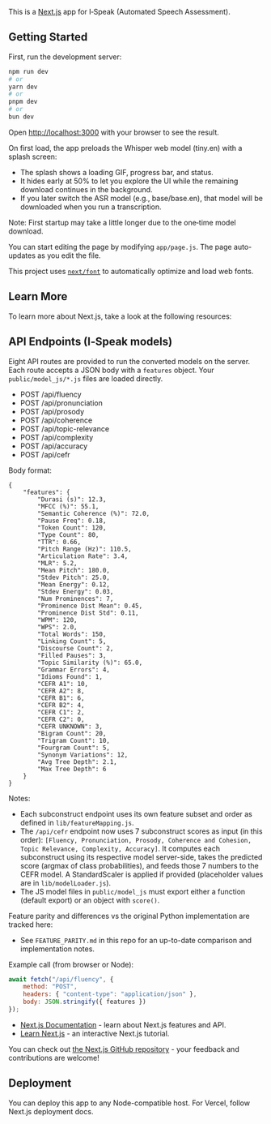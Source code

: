 This is a [Next.js](https://nextjs.org) app for I‑Speak (Automated Speech Assessment).

## Getting Started

First, run the development server:

```bash
npm run dev
# or
yarn dev
# or
pnpm dev
# or
bun dev
```

Open [http://localhost:3000](http://localhost:3000) with your browser to see the result.

On first load, the app preloads the Whisper web model (tiny.en) with a splash screen:
- The splash shows a loading GIF, progress bar, and status.
- It hides early at 50% to let you explore the UI while the remaining download continues in the background.
- If you later switch the ASR model (e.g., base/base.en), that model will be downloaded when you run a transcription.

Note: First startup may take a little longer due to the one‑time model download.

You can start editing the page by modifying `app/page.js`. The page auto-updates as you edit the file.

This project uses [`next/font`](https://nextjs.org/docs/app/building-your-application/optimizing/fonts) to automatically optimize and load web fonts.

## Learn More

To learn more about Next.js, take a look at the following resources:


## API Endpoints (I‑Speak models)

Eight API routes are provided to run the converted models on the server. Each route accepts a JSON body with a `features` object. Your `public/model_js/*.js` files are loaded directly.

- POST /api/fluency
- POST /api/pronunciation
- POST /api/prosody
- POST /api/coherence
- POST /api/topic-relevance
- POST /api/complexity
- POST /api/accuracy
- POST /api/cefr

Body format:

```
{
	"features": {
		"Durasi (s)": 12.3,
		"MFCC (%)": 55.1,
		"Semantic Coherence (%)": 72.0,
		"Pause Freq": 0.18,
		"Token Count": 120,
		"Type Count": 80,
		"TTR": 0.66,
		"Pitch Range (Hz)": 110.5,
		"Articulation Rate": 3.4,
		"MLR": 5.2,
		"Mean Pitch": 180.0,
		"Stdev Pitch": 25.0,
		"Mean Energy": 0.12,
		"Stdev Energy": 0.03,
		"Num Prominences": 7,
		"Prominence Dist Mean": 0.45,
		"Prominence Dist Std": 0.11,
		"WPM": 120,
		"WPS": 2.0,
		"Total Words": 150,
		"Linking Count": 5,
		"Discourse Count": 2,
		"Filled Pauses": 3,
		"Topic Similarity (%)": 65.0,
		"Grammar Errors": 4,
		"Idioms Found": 1,
		"CEFR A1": 10,
		"CEFR A2": 8,
		"CEFR B1": 6,
		"CEFR B2": 4,
		"CEFR C1": 2,
		"CEFR C2": 0,
		"CEFR UNKNOWN": 3,
		"Bigram Count": 20,
		"Trigram Count": 10,
		"Fourgram Count": 5,
		"Synonym Variations": 12,
		"Avg Tree Depth": 2.1,
		"Max Tree Depth": 6
	}
}
```

Notes:
- Each subconstruct endpoint uses its own feature subset and order as defined in `lib/featureMapping.js`.
- The `/api/cefr` endpoint now uses 7 subconstruct scores as input (in this order):
	`[Fluency, Pronunciation, Prosody, Coherence and Cohesion, Topic Relevance, Complexity, Accuracy]`.
	It computes each subconstruct using its respective model server-side, takes the predicted score (argmax of class probabilities),
	and feeds those 7 numbers to the CEFR model. A StandardScaler is applied if provided (placeholder values are in `lib/modelLoader.js`).
- The JS model files in `public/model_js` must export either a function (default export) or an object with `score()`.

Feature parity and differences vs the original Python implementation are tracked here:
- See `FEATURE_PARITY.md` in this repo for an up-to-date comparison and implementation notes.

Example call (from browser or Node):

```js
await fetch("/api/fluency", {
	method: "POST",
	headers: { "content-type": "application/json" },
	body: JSON.stringify({ features })
});
```

- [Next.js Documentation](https://nextjs.org/docs) - learn about Next.js features and API.
- [Learn Next.js](https://nextjs.org/learn) - an interactive Next.js tutorial.

You can check out [the Next.js GitHub repository](https://github.com/vercel/next.js) - your feedback and contributions are welcome!

## Deployment

You can deploy this app to any Node-compatible host. For Vercel, follow Next.js deployment docs.
